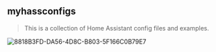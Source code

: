 
## myhassconfigs

> This is a collection of Home Assistant config files and examples.

![8818B3FD-DA56-4D8C-B803-5F166C0B79E7](https://user-images.githubusercontent.com/30338980/181823772-e9ac2a9d-2350-4c0a-9f94-b9bf6b8e1ce4.png)
